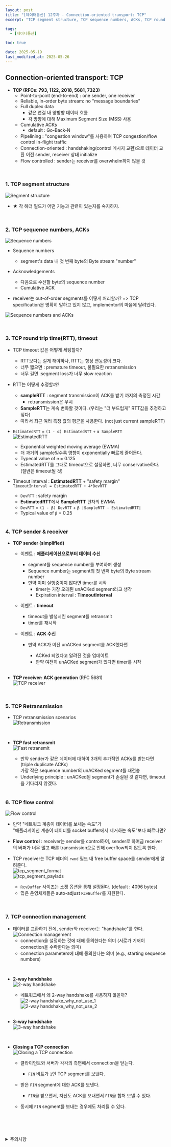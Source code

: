 ```yaml
---
layout: post
title: "[데이터통신] 12주차 - Connection-oriented transport: TCP"
excerpt: "TCP segment structure, TCP sequence numbers, ACKs, TCP round trip time(RTT), timeout, TCP sender & receiver, TCP Retransmission, TCP flow control, TCP connection management"

tags:
  - [데이터통신]

toc: true

date: 2025-05-19
last_modified_at: 2025-05-26
---
```

## Connection-oriented transport: TCP
- **TCP (RFCs: 793, 1122, 2018, 5681, 7323)**
  - Point-to-point (end-to-end) : one sender, one receiver
  - Reliable, in-order byte stream: no "message boundaries"
  - Full duplex data
    - 같은 연결 내 양방향 데이터 흐름
    - 각 방향에 대해 Maximum Segment Size (MSS) 사용
  - Cumulative ACKs
    - default : Go-Back-N
  - Pipelining : "congestion window"를 사용하여 TCP congestion/flow control in-flight traffic
  - Connection-oriented : handshaking(control 메시지 교환)으로 데이터 교환 이전 sender, receiver 상태 initialize
  - Flow controlled : sender는 receiver를 overwhelm하지 않을 것  

<br>

### 1. TCP segment structure  
![Segment structure][def]  
  - ★ 각 헤더 필드가 어떤 기능과 관련이 있는지를 숙지하자.   

<br>

### 2. TCP sequence numbers, ACKs  
![Sequence numbers][def2]
- Sequence numbers
  - segment's data 내 첫 번째 byte의 Byte stream "number"

- Acknowledgements
  - 다음으로 수신할 byte의 sequence number  
  - Cumulative ACK

- receiver는 out-of-order segments를 어떻게 처리할까?
  => TCP specification은 명확히 말하고 있지 않고, implementor의 마음에 달려있다.

![Sequence numbers and ACKs][def3]  

<br>

### 3. TCP round trip time(RTT), timeout
- TCP timeout 값은 어떻게 세팅할까?
  - RTT보다는 길게 해야하나, RTT는 항상 변동성이 크다.
  - 너무 짧으면 : premature timeout, 불필요한 retransmission
  - 너무 길면 :segment loss가 너무 slow reaction

- RTT는 어떻게 추정할까?
  - **sampleRTT** : segment transmission이 ACK를 받기 까지의 측정된 시간
    - retransmission은 무시
  - **SampleRTT**는 계속 변화할 것이다. (우리는 "더 부드럽게" RTT값을 추정하고 싶다)
  - 따라서 최근 여러 측정 값의 평균을 사용한다. (not just current sampleRTT)

- `EstimatedRTT` = `(1 - α) EstimatedRTT` + `α SampleRTT`  
![EstimatedRTT][def4]  
  - Exponential weighted moving average (EWMA)
  - 더 과거의 sample일수록 영향이 exponentially 빠르게 줄어든다.
  - Typecal value of `α` = 0.125  
  - EstimatedRTT를 그대로 timeout으로 설정하면, 너무 conservative하다. (절반은 timeout될 것)

- Timeout interval : **EstimatedRTT** + "safety margin"  
`TimeoutInterval = EstimatedRTT + 4*DevRTT`
  - `DevRTT` : safety margin
  - **EstimatedRTT**에서 **SampleRTT** 편차의 EWMA
  - `DevRTT` = `(1 - β) DevRTT` + `β |SampleRTT - EstimatedRTT|`  
  - Typical value of `β` = 0.25  

  <br>

### 4. TCP sender & receiver
- **TCP sender (simplified)**
  - 이벤트 : **애플리케이션으로부터 데이터 수신**
    - segment를 sequence number를 부여하며 생성
    - Sequence number는 segment의 첫 번째 byte의 Byte stream number
    - 만약 이미 실행중이지 않다면 timer를 시작
      - timer는 가장 오래된 unACKed segment라고 생각
      - Expiration interval : **TimeoutInterval**

  - 이벤트 : **timeout**
    - timeout을 발생시킨 segment를 retransmit
    - timer를 재시작

  - 이벤트 : **ACK 수신**
    - 만약 ACK가 이전 unACKed segment를 ACK했다면
      - ACKed 되었다고 알려진 것을 업데이트
      - 만약 여전히 unACKed segment가 있다면 timer를 시작

      <br>

- **TCP receiver: ACK generation** (RFC 5681)  
![TCP receiver][def5]  

<br>

### 5. TCP Retransmission
- TCP retransmission scenarios  
![Retransmission][def6]  

<br>

- **TCP fast retransmit**  
![Fast retransmit][def7]  
  - 만약 sender가 같은 데이터에 대하여 3개의 추가적인 ACKs를 받는다면 (triple duplicate ACKs)  
  가장 작은 sequence number의 unACKed segment를 재전송  
  - Underlying principle : unACKed된 segment가 손실된 것 같다면, timeout을 기다리지 않겠다.  

  <br>

### 6. TCP flow control
![Flow control][def8]  
- 만약 "네트워크 계층이 데이터를 보내는 속도"가  
"애플리케이션 계층이 데이터를 socket buffer에서 제거하는 속도"보다 빠르다면?

- **Flow control** : receiver는 sender를 control하여, sender로 하여금 receiver의 버퍼가 너무 많고 빠른 transmission으로 인해 overflow되지 않도록 한다.  

- TCP receiver는 TCP 헤더의 `rwnd` 필드 내 free buffer space를 sender에게 알려준다.  
![tcp_segment_format][def9]  
![tcp_segment_paylads][def10]  
  - `RcvBuffer` 사이즈는 소켓 옵션을 통해 설정된다. (default : 4096 bytes)
  - 많은 운영체제들은 auto-adjust `RcvBuffer`를 지원한다.  

<br>

### 7. TCP connection management
- 데이터를 교환하기 전에, sender와 receiver는 "handshake"를 한다.  
![Connection management][def11]  
  - connection을 설정하는 것에 대해 동의한다는 의미 (서로가 기꺼이 connection을 수락한다는 의미)
  - connection parameters에 대해 동의한다는 의미 (e.g., starting sequence numbers)

<br>

- **2-way handshake**  
![2-way handshake][def12]  
  -  네트워크에서 왜 2-way handshake를 사용하지 않을까?  
  ![2-way handshake_why_not_use_1][def13]  
  ![2-way handshake_why_not_use_2][def14]

  <br>

- **3-way handshake**  
![3-way handshake][def15]  

<br>

- **Closing a TCP connection**  
![Closing a TCP connection][def16]
  - 클라이언트와 서버가 각각의 측면에서 connection을 닫는다.
    - `FIN` 비트가 `1`인 TCP segment를 보낸다.

  - 받은 `FIN` segment에 대한 ACK를 보낸다.
    - `FIN`을 받으면서, 자신도 ACK를 보내면서 `FIN`을 합쳐 보낼 수 있다.

  - 동시에 `FIN` segment를 보내는 경우에도 처리될 수 있다.  

<br>
<br>
<br>
<br>
<details>
<summary>주의사항</summary>
<div markdown="1">

이 포스팅은 강원대학교 김도형 교수님의 데이터통신 수업을 들으며 내용을 정리 한 것입니다.  
수업 내용에 대한 저작권은 교수님께 있으니,  
다른 곳으로의 무분별한 내용 복사를 자제해 주세요.

</div>
</details>

[def]: https://i.imgur.com/PZNlN10.png
[def2]: https://i.imgur.com/T8rvq86.png
[def3]: https://i.imgur.com/ExNDaU4.png
[def4]: https://i.imgur.com/qfF9cTF.png
[def5]: https://i.imgur.com/Zn10Bz1.png
[def6]: https://i.imgur.com/axq73bV.png
[def7]: https://i.imgur.com/h19w7Wi.png
[def8]: https://i.imgur.com/v3LzEMy.png
[def9]: https://i.imgur.com/4TEspBf.png
[def10]: https://i.imgur.com/dZ5qzNF.png
[def11]: https://i.imgur.com/xQqwa9h.png
[def12]: https://i.imgur.com/QIky9YN.png
[def13]: https://i.imgur.com/RHOizsT.png
[def14]: https://i.imgur.com/OvDBPT1.png
[def15]: https://i.imgur.com/fBwA5ME.png
[def16]: https://i.imgur.com/ShnWNXi.png